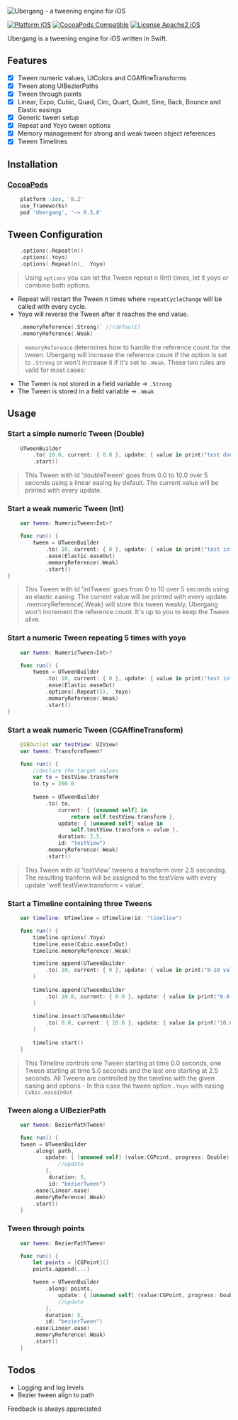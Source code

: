![Ubergang - a tweening engine for iOS](https://raw.githubusercontent.com/RobinFalko/Ubergang/master/Ubergang.png)

[![Platform iOS](https://img.shields.io/badge/platform-ios-lightgrey.svg?style=flat-square)](https://img.shields.io/badge/platform-ios-lightgrey.svg?style=flat-square)
[![CocoaPods Compatible](https://img.shields.io/badge/pod-0.5.0-blue.svg?style=flat-square)](https://img.shields.io/badge/pod-0.5.0-blue.svg?style=flat-square)
[![License Apache2 iOS](https://img.shields.io/badge/lecense-Apache%202-blue.svg?style=flat-square)](https://img.shields.io/badge/lecense-Apache%202-blue.svg?style=flat-square)

Ubergang is a tweening engine for iOS written in Swift.



## Features

- [x] Tween numeric values, UIColors and CGAffineTransforms
- [x] Tween along UIBezierPaths
- [x] Tween through points
- [x] Linear, Expo, Cubic, Quad, Circ, Quart, Quint, Sine, Back, Bounce and Elastic easings
- [x] Generic tween setup
- [x] Repeat and Yoyo tween options
- [x] Memory management for strong and weak tween object references
- [x] Tween Timelines

## Installation

### [CocoaPods](http://cocoapods.org)
```ruby
    platform :ios, '8.2'
    use_frameworks!
    pod 'Ubergang', '~> 0.5.0'
```

## Tween Configuration

```swift
    .options(.Repeat(n))
    .options(.Yoyo)
    .options(.Repeat(n), .Yoyo)
```

> Using `options` you can let the Tween repeat n (Int) times, let it yoyo or combine both options.
- Repeat will restart the Tween n times where `repeatCycleChange` will be called with every cycle.
- Yoyo will reverse the Tween after it reaches the end value.

```swift
    .memoryReference(.Strong)` //(default)
    .memoryReference(.Weak)
```

> `memoryReference` determines how to handle the reference count for the tween. Ubergang will increase the reference count if the option is set to `.Strong` or won't increase it if it's set to `.Weak`. These two rules are valid for most cases:
- The Tween is not stored in a field variable -> `.Strong`
- The Tween is stored in a field variable -> `.Weak`

## Usage

### Start a simple numeric Tween (Double)

```swift
    UTweenBuilder
        .to( 10.0, current: { 0.0 }, update: { value in print("test double: \(value)") }, duration: 5, id: "doubleTween")
        .start()
```
> This Tween with id 'doubleTween' goes from 0.0 to 10.0 over 5 seconds using a linear easing by default. The current value will be printed with every update.



### Start a weak numeric Tween (Int)

```swift
    var tween: NumericTween<Int>?

    func run() {
        tween = UTweenBuilder
            .to( 10, current: { 0 }, update: { value in print("test int: \(value)") }, duration: 5, id: "intTween")
            .ease(Elastic.easeOut)
            .memoryReference(.Weak)
            .start()
}
```
> This Tween with id 'intTween' goes from 0 to 10 over 5 seconds using an elastic easing. The current value will be printed with every update.
.memoryReference(.Weak) will store this tween weakly, Ubergang won't increment the reference count. It's up to you to keep the Tween alive.

### Start a numeric Tween repeating 5 times with yoyo

```swift
    var tween: NumericTween<Int>?

    func run() {
        tween = UTweenBuilder
            .to( 10, current: { 0 }, update: { value in print("test int: \(value)") }, duration: 5, id: "intTween")
            .ease(Elastic.easeOut)
            .options(.Repeat(5), .Yoyo)
            .memoryReference(.Weak)
            .start()
}
```

### Start a weak numeric Tween (CGAffineTransform)

```swift
    @IBOutlet var testView: UIView!
    var tween: TransformTween?

    func run() {
        //declare the target values
        var to = testView.transform
        to.ty = 200.0
    
        tween = UTweenBuilder
            .to( to,
                current: { [unowned self] in
                    return self.testView.transform },
                update: { [unowned self] value in
                    self.testView.transform = value },
                duration: 2.5,
                id: "testView")
            .memoryReference(.Weak)
    	    .start()
```
> This Tween with id 'testView' tweens a transform over 2.5 secondsg. The resulting tranform will be assigned to the testView with every update 'welf.testView.transform = value'.



### Start a Timeline containing three Tweens

```swift
    var timeline: UTimeline = UTimeline(id: "timeline")

    func run() {
        timeline.options(.Yoyo)
        timeline.ease(Cubic.easeInOut)
        timeline.memoryReference(.Weak)

        timeline.append(UTweenBuilder
            .to( 10, current: { 0 }, update: { value in print("0-10 value: \(value)") }, duration: 5, id: "intTween")
        )
  
        timeline.append(UTweenBuilder
            .to( 10.0, current: { 0.0 }, update: { value in print("0.0-10.0 value: \(value)") }, duration: 5, id: "floatTween1")
        )
  
        timeline.insert(UTweenBuilder
            .to( 0.0, current: { 10.0 }, update: { value in print("10.0-0.0 value: \(value)") }, duration: 5, id: "floatTween2"), at: 2.5
        )
  
        timeline.start()
    }
```
> This Timeline controls one Tween starting at time 0.0 seconds, one Tween starting at time 5.0 seconds and the last one starting at 2.5 seconds. All Tweens are controlled by the timeline with the given easing and options - In this case the tween option `.Yoyo` with easing `Cubic.easeInOut`




### Tween along a UIBezierPath

```swift
    var tween: BezierPathTween!

    func run() {
    tween = UTweenBuilder
        .along( path,
            update: { [unowned self] (value:CGPoint, progress: Double) in
			    //update
		    },
		     duration: 5,
		     id: "bezierTween")
	    .ease(Linear.ease)
	    .memoryReference(.Weak)
	    .start()
    }
```




### Tween through points

```swift
    var tween: BezierPathTween!

    func run() {
        let points = [CGPoint]()
        points.append(...)

        tween = UTweenBuilder
            .along( points,
                update: { [unowned self] (value:CGPoint, progress: Double) in
			    //update
		    },
            duration: 5,
            id: "bezierTween")
        .ease(Linear.ease)
	    .memoryReference(.Weak)
	    .start()
    }    
```


## Todos

- Logging and log levels
- Bezier tween align to path

Feedback is always appreciated
